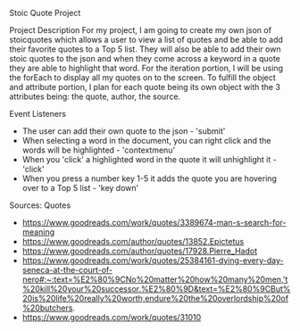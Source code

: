 Stoic Quote Project

Project Description
For my project, I am going to create my own json of stoicquotes which allows a user to view
a list of quotes and be able to add their favorite quotes to a Top 5 list. 
They will also be able to add their own stoic quotes to the json and when they come
across a keyword in a quote they are able to highlight that word. For the iteration portion,
I will be using the forEach to display all my quotes on to the screen. To fulfill the object and attribute portion, I plan for each quote being its own object with the 3 attributes being: the quote, author, the source.

Event Listeners
- The user can add their own quote to the json - 'submit'
- When selecting a word in the document, you can right click and the words will be highlighted - 'contextmenu'
- When you 'click' a highlighted word in the quote it will unhighlight it - 'click'
- When you press a number key 1-5 it adds the quote you are hovering over to a Top 5 list - 'key down'


Sources:
Quotes
- https://www.goodreads.com/work/quotes/3389674-man-s-search-for-meaning
- https://www.goodreads.com/author/quotes/13852.Epictetus
- https://www.goodreads.com/author/quotes/17928.Pierre_Hadot
- https://www.goodreads.com/work/quotes/25384161-dying-every-day-seneca-at-the-court-of-nero#:~:text=%E2%80%9CNo%20matter%20how%20many%20men,'t%20kill%20your%20successor.%E2%80%9D&text=%E2%80%9CBut%20is%20life%20really%20worth,endure%20the%20overlordship%20of%20butchers. 
- https://www.goodreads.com/work/quotes/31010 